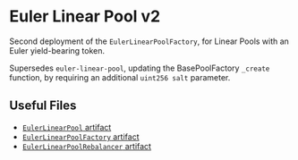 # Euler Linear Pool v2

Second deployment of the `EulerLinearPoolFactory`, for Linear Pools with an Euler yield-bearing token.

Supersedes `euler-linear-pool`, updating the BasePoolFactory `_create` function, by requiring an additional `uint256 salt` parameter.

## Useful Files

- [`EulerLinearPool` artifact](./artifact/EulerLinearPool.json)
- [`EulerLinearPoolFactory` artifact](./artifact/EulerLinearPoolFactory.json)
- [`EulerLinearPoolRebalancer` artifact](./artifact/EulerLinearPoolRebalancer.json)